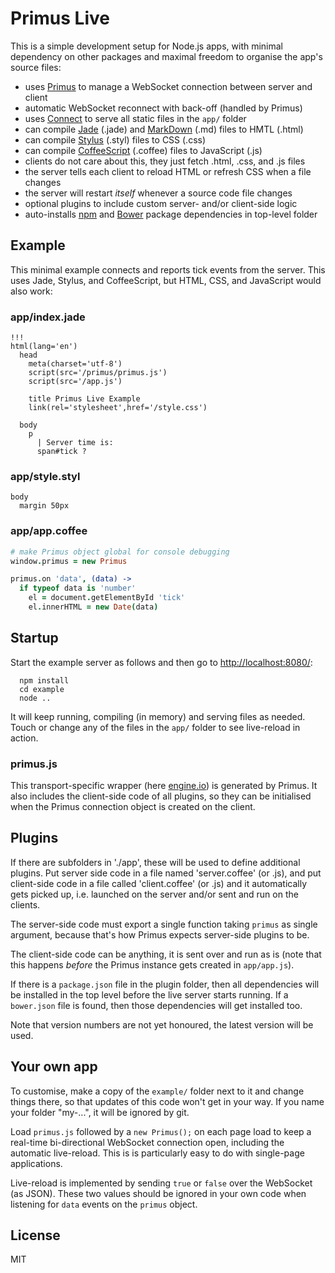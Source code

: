 # Primus Live

This is a simple development setup for Node.js apps, with minimal dependency
on other packages and maximal freedom to organise the app's source files:

* uses [Primus][P] to manage a WebSocket connection between server and client
* automatic WebSocket reconnect with back-off (handled by Primus)
* uses [Connect][N] to serve all static files in the `app/` folder
* can compile [Jade][J] (.jade) and [MarkDown][M] (.md) files to HMTL (.html)
* can compile [Stylus][S] (.styl) files to CSS (.css)
* can compile [CoffeeScript][C] (.coffee) files to JavaScript (.js)
* clients do not care about this, they just fetch .html, .css, and .js files
* the server tells each client to reload HTML or refresh CSS when a file changes
* the server will restart _itself_ whenever a source code file changes
* optional plugins to include custom server- and/or client-side logic
* auto-installs [npm][K] and [Bower][W] package dependencies in top-level folder

## Example

This minimal example connects and reports tick events from the server. This uses
Jade, Stylus, and CoffeeScript, but HTML, CSS, and JavaScript would also work:

### app/index.jade

```
!!!
html(lang='en')
  head
    meta(charset='utf-8')
    script(src='/primus/primus.js')
    script(src='/app.js')

    title Primus Live Example
    link(rel='stylesheet',href='/style.css')

  body
    p
      | Server time is: 
      span#tick ?
```

### app/style.styl

```stylus
body
  margin 50px
```

### app/app.coffee

```coffee
# make Primus object global for console debugging
window.primus = new Primus

primus.on 'data', (data) ->
  if typeof data is 'number'
    el = document.getElementById 'tick'
    el.innerHTML = new Date(data)
```

## Startup

Start the example server as follows and then go to <http://localhost:8080/>:

```
  npm install
  cd example
  node ..
```

It will keep running, compiling (in memory) and serving files as needed. Touch
or change any of the files in the `app/` folder to see live-reload in action.

### primus.js

This transport-specific wrapper (here [engine.io][E]) is generated by Primus.
It also includes the client-side code of all plugins, so they can be initialised
when the Primus connection object is created on the client.

## Plugins

If there are subfolders in './app', these will be used to define additional
plugins. Put server side code in a file named 'server.coffee' (or .js), and put
client-side code in a file called 'client.coffee' (or .js) and it automatically
gets picked up, i.e. launched on the server and/or sent and run on the clients.

The server-side code must export a single function taking `primus` as single
argument, because that's how Primus expects server-side plugins to be.

The client-side code can be anything, it is sent over and run as is (note that
this happens _before_ the Primus instance gets created in `app/app.js`).

If there is a `package.json` file in the plugin folder, then all dependencies
will be installed in the top level before the live server starts running. If
a `bower.json` file is found, then those dependencies will get installed too.

Note that version numbers are not yet honoured, the latest version will be used.

## Your own app

To customise, make a copy of the `example/` folder next to it and change things
there, so that updates of this code won't get in your way. If you name your
folder "my-...", it will be ignored by git.

Load `primus.js` followed by a `new Primus();` on each page load to keep a
real-time bi-directional WebSocket connection open, including the automatic
live-reload. This is is particularly easy to do with single-page applications.

Live-reload is implemented by sending `true` or `false` over the WebSocket
(as JSON). These two values should be ignored in your own code when listening
for `data` events on the `primus` object.

## License

MIT

[A]: http://angularjs.org/
[B]: http://bower.io/
[C]: http://coffeescript.org/
[E]: https://github.com/LearnBoost/engine.io
[F]: http://foundation.zurb.com/
[G]: https://github.com/3rd-Eden/primus#plugins
[J]: http://jade-lang.com/
[K]: https://npmjs.org/
[M]: http://daringfireball.net/projects/markdown/
[N]: http://www.senchalabs.org/connect/
[P]: https://medium.com/the-build/22af5c94a922
[S]: http://learnboost.github.io/stylus/
[W]: http://bower.io/
[X]: https://github.com/3rd-Eden/primus/tree/master/example

